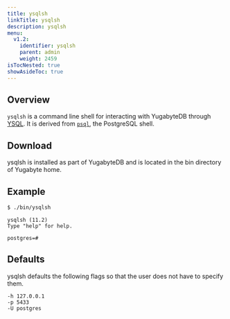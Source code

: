```yaml
---
title: ysqlsh
linkTitle: ysqlsh
description: ysqlsh
menu:
  v1.2:
    identifier: ysqlsh
    parent: admin
    weight: 2459
isTocNested: true
showAsideToc: true
---
```


## Overview

`ysqlsh` is a command line shell for interacting with YugabyteDB through [YSQL](../../api/ysql/). It is derived from [`psql`](https://www.postgresql.org/docs/11/app-psql.html), the PostgreSQL shell.

## Download 

ysqlsh is installed as part of YugabyteDB and is located in the bin directory of Yugabyte home. 

## Example

```sh
$ ./bin/ysqlsh
```

```
ysqlsh (11.2)
Type "help" for help.

postgres=#
```

## Defaults

ysqlsh defaults the following flags so that the user does not have to specify them.

```
-h 127.0.0.1 
-p 5433 
-U postgres
```
